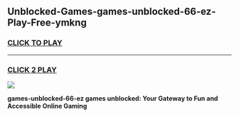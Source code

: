 
## Unblocked-Games-games-unblocked-66-ez-Play-Free-ymkng
<h3>
<a href="https://premium76.site?title=games-unblocked-66-ez&ref=20A">CLICK TO PLAY</a></h3>
<hr>

<h3>
<a href="https://premium76.site?title=games-unblocked-66-ez&ref=20A">CLICK 2 PLAY</a>
  
</h3>

<a href="https://premium76.site?title=games-unblocked-66-ez&ref=20A"><img src="https://clearcache.store/games.png"></a>


**games-unblocked-66-ez games unblocked: Your Gateway to Fun and Accessible Online Gaming**
